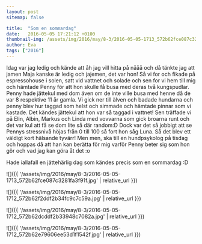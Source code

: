 ```yaml
---
layout: post
sitemap: false

title:  "Som en sommardag"
date:   2016-05-05 17:21:12 +0100
thumbnail-img: /assets/img/2016/may/8-3/2016-05-05-1713_572b62fce087c3281fa3f91f.jpg
author: Eva
tags: ["2016"]
---
```


Idag var jag ledig och kände att åh jag vill hitta på nååå och då tänkte jag att jamen Maja kanske är ledig och jajemen, det var hon! Så vi for och fikade på espressohouse i solen, satt vid vattnet och solade och sen for vi hem till mig och hämtade Penny för att hon skulle få busa med deras två kungspudlar. Penny hade jättekul med dom även om de inte ville busa med henne då de var 8 respektive 11 år gamla. Vi gick ner till älven och badade hundarna och penny blev hur taggad som helst och simmade och hämtade pinnar som vi kastade. Det kändes jättekul att hon var så taggad i vattnet! Sen träffade vi på Elin, Albin, Markus och Linda med vovvarna som gick broarna runt och det var kul att få se dom lite så där random:D Dock var det så jobbigt att se Pennys stressnivå höjas från 0 till 100 så fort hon såg Luna. Så det blev ett väldigt kort hälsande tyvärr! Men men, ska till en hundpsykolog på tisdag och hoppas då att han kan berätta för mig varför Penny beter sig som hon gör och vad jag kan göra åt det :o 

Hade iallafall en jättehärlig dag som kändes precis som en sommardag :D

![]({{ '/assets/img/2016/may/8-3/2016-05-05-1713_572b62fce087c3281fa3f91f.jpg'  | relative_url }})

![]({{ '/assets/img/2016/may/8-3/2016-05-05-1712_572b62f2ddf2b34fc9c7c59a.jpg'  | relative_url }})

![]({{ '/assets/img/2016/may/8-3/2016-05-05-1712_572b62dcddf2b33948c7082a.jpg'  | relative_url }})

![]({{ '/assets/img/2016/may/8-3/2016-05-05-1712_572b62e79606ee53d1f1542f.jpg'  | relative_url }})

